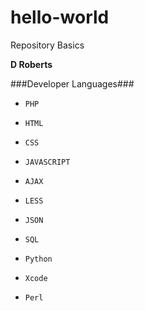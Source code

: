 # hello-world
Repository Basics

__D Roberts__ 

###Developer Languages###
-     PHP
-     HTML
-     CSS
-     JAVASCRIPT
-     AJAX
-     LESS
-     JSON
-     SQL
-     Python
-     Xcode
-     Perl
